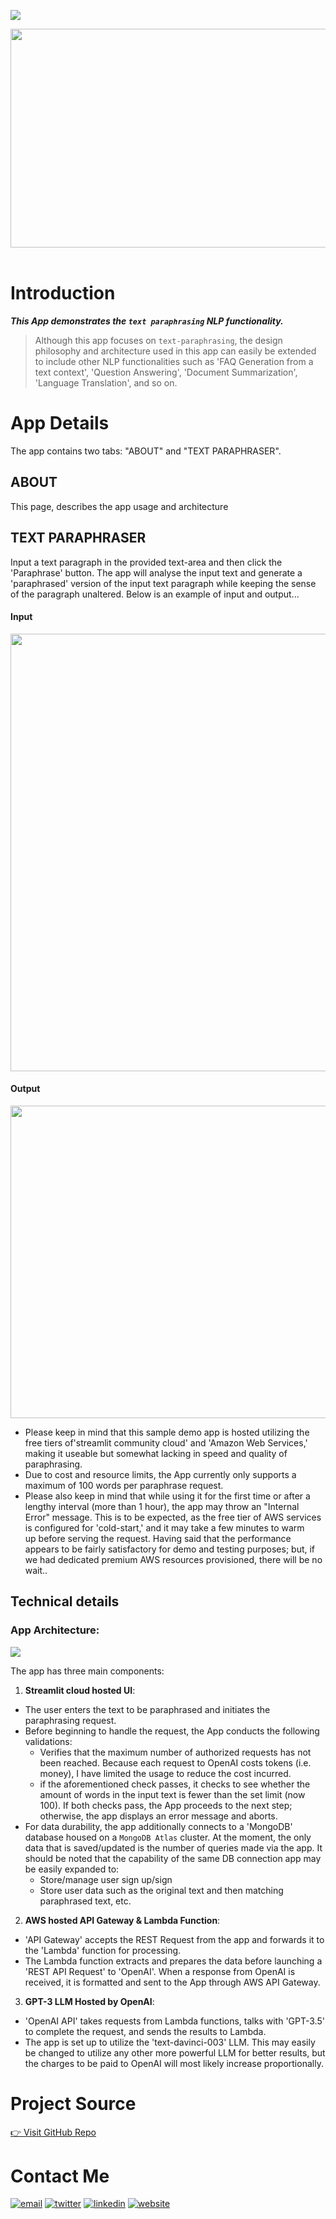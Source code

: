 <a href="https://nlp-text-paraphraser-gpt-sssingh.streamlit.app/"  target="_blank"><img src="https://img.shields.io/badge/open_app_in_streamlit-f63366?style=for-the-badge&logo=streamlit&logoColor=black" /></a>

<img src="https://github.com/sssingh/nlp-text-paraphraser-gpt/blob/main/streamlit/assets/title.png?raw=true" width="1000" height="350"/><br><br> 

# Introduction  
***This App demonstrates the `text paraphrasing` NLP functionality.***
>Although this app focuses on `text-paraphrasing`, the design philosophy and architecture used in this app can easily be extended to include other NLP functionalities such as 'FAQ Generation from a text context', 'Question Answering', 'Document Summarization', 'Language Translation', and so on.

# App Details
The app contains two tabs: "ABOUT" and "TEXT PARAPHRASER". 

## ABOUT 
This page, describes the app usage and architecture
    
## TEXT PARAPHRASER
Input a text paragraph in the provided text-area and then click the 'Paraphrase' button. The app will analyse the input text and generate a 'paraphrased' version of the input text paragraph while keeping the sense of the paragraph unaltered. Below is an example of input and output... 

#### Input
<img src="https://github.com/sssingh/nlp-text-paraphraser-gpt/blob/main/streamlit/assets/input-texts.png?raw=true" width="1000" height="700"/><br>

#### Output
<img src="https://github.com/sssingh/nlp-text-paraphraser-gpt/blob/main/streamlit/assets/result-text.png?raw=true" width="1000" height="500"/><br>

* Please keep in mind that this sample demo app is hosted utilizing the free tiers of'streamlit community cloud' and 'Amazon Web Services,' making it useable but somewhat lacking in speed and quality of paraphrasing. 
* Due to cost and resource limits, the App currently only supports a maximum of 100 words per paraphrase request.
* Please also keep in mind that while using it for the first time or after a lengthy interval (more than 1 hour), the app may throw an "Internal Error" message. This is to be expected, as the free tier of AWS services is configured for 'cold-start,' and it may take a few minutes to warm up before serving the request. Having said that the performance appears to be fairly satisfactory for demo and testing purposes; but, if we had dedicated premium AWS resources provisioned, there will be no wait..

## Technical details

### App Architecture:

<img src="https://github.com/sssingh/nlp-text-paraphraser-gpt/blob/main/streamlit/assets/architecture.png?raw=true"/><br>

The app has three main components:
1. **Streamlit cloud hosted UI**: 
* The user enters the text to be paraphrased and initiates the paraphrasing request. 
* Before beginning to handle the request, the App conducts the following validations:
  * Verifies that the maximum number of authorized requests has not been reached. Because each request to OpenAI costs tokens (i.e. money), I have limited the usage to reduce the cost incurred.
  * if the aforementioned check passes, it checks to see whether the amount of words in the input text is fewer than the set limit (now 100). If both checks pass, the App proceeds to the next step; otherwise, the app displays an error message and aborts.  
* For data durability, the app additionally connects to a 'MongoDB' database housed on a `MongoDB Atlas` cluster. At the moment, the only data that is saved/updated is the number of queries made via the app. It should be noted that the capability of the same DB connection app may be easily expanded to: 
  * Store/manage user sign up/sign
  * Store user data such as the original text and then matching paraphrased text, etc. 
2. **AWS hosted API Gateway & Lambda Function**: 
* 'API Gateway' accepts the REST Request from the app and forwards it to the 'Lambda' function for processing. 
* The Lambda function extracts and prepares the data before launching a 'REST API Request' to 'OpenAI'. When a response from OpenAI is received, it is formatted and sent to the App through AWS API Gateway. 
3. **GPT-3 LLM Hosted by OpenAI**: 
* 'OpenAI API' takes requests from Lambda functions, talks with 'GPT-3.5' to complete the request, and sends the results to Lambda. 
* The app is set up to utilize the 'text-davinci-003' LLM. This may easily be changed to utilize any other more powerful LLM for better results, but the charges to be paid to OpenAI will most likely increase proportionally. 

# Project Source
[👉 Visit GitHub Repo](https://github.com/sssingh/nlp-text-paraphraser-gpt)

# Contact Me
[![email](https://img.shields.io/badge/Gmail-D14836?style=for-the-badge&logo=gmail&logoColor=white)](mailto:sunil@sunilssingh.me)
[![twitter](https://img.shields.io/badge/twitter-1DA1F2?style=for-the-badge&logo=twitter&logoColor=white)](https://twitter.com/@thesssingh)
[![linkedin](https://img.shields.io/badge/linkedin-0A66C2?style=for-the-badge&logo=linkedin&logoColor=white)](https://www.linkedin.com/in/sssingh/)
[![website](https://img.shields.io/badge/web_site-8B5BE8?style=for-the-badge&logo=ko-fi&logoColor=white)](https://sunilssingh.me)


